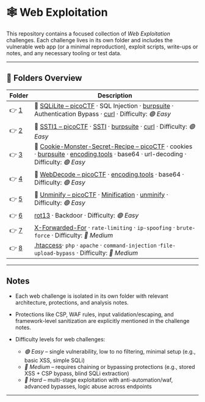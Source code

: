 # 🕸 Web Exploitation

This repository contains a focused collection of *Web Exploitation* challenges. Each challenge lives in its own folder and includes the vulnerable web app (or a minimal reproduction), exploit scripts, write-ups or notes, and any necessary tooling or test data.

---

## 📁 Folders Overview

| Folder            | Description                                                                                                                                                                                                                                                                                                                     |
| ----------------- | ------------------------------------------------------------------------------------------------------------------------------------------------------------------------------------------------------------------------------------------------------------------------------------------------------------------------------- |
| 👉 [1](./chall/1/) | 🔗 [SQLiLite – picoCTF](https://play.picoctf.org/practice/challenge/304?category=1&page=3) · SQL Injection · [burpsuite](https://www.kali.org/tools/burpsuite/) · Authentication Bypass · [curl](https://man7.org/linux/man-pages/man1/curl.1.html) · Difficulty: *🟢 Easy*                                                       |
| 👉 [2](./chall/2/) | 🔗 [SSTI1 – picoCTF](https://play.picoctf.org/practice/challenge/492?category=1&page=1) · [SSTI](https://www.yeswehack.com/learn-bug-bounty/server-side-template-injection-exploitation) · [burpsuite](https://www.kali.org/tools/burpsuite/) · [curl](https://man7.org/linux/man-pages/man1/curl.1.html) · Difficulty: *🟢 Easy* |
| 👉 [3](./chall/3/) | 🔗 [Cookie-Monster-Secret-Recipe – picoCTF](https://play.picoctf.org/practice/challenge/469?category=1&page=1) · cookies · [burpsuite](https://www.kali.org/tools/burpsuite/) · [encoding.tools](https://encoding.tools/) · base64 · url-decoding · Difficulty: *🟢 Easy*                                                         |
| 👉 [4](./chall/4/) | 🔗 [WebDecode – picoCTF](https://play.picoctf.org/practice/challenge/427?category=1&page=1) · [encoding.tools](https://encoding.tools/) · base64 · Difficulty: *🟢 Easy*                                                                                                                                                          |
| 👉 [5](./chall/5/) | 🔗 [Unminify – picoCTF](https://play.picoctf.org/practice/challenge/426?category=1&page=1) · [Minification](<https://en.wikipedia.org/wiki/Minification_(programming)>) · [unminify](https://www.htmlstrip.com/unminify-html) · Difficulty: *🟢 Easy*                                                                             |
| 👉 [6](./chall/6/) | [rot13](https://rot13.com/) · Backdoor · Difficulty: *🟢 Easy*                                                                                                                                                                                                                                                                   |
| 👉 [7](./chall/7/) | [X-Forwarded-For](https://en.wikipedia.org/wiki/X-Forwarded-For) · `rate-limiting` · `ip-spoofing` · `brute-force` · Difficulty: *🔵 Medium*                                                                                                                                                                                     |
| 👉 [8](./chall/8/) | [.htaccess](https://httpd.apache.org/docs/current/howto/htaccess.html)· `php` · `apache` · `command-injection` ·`file-upload-bypass` · Difficulty: *🔵 Medium*                                                                                                                                                                   |

---

## Notes

- Each web challenge is isolated in its own folder with relevant architecture, protections, and analysis notes.
- Protections like CSP, WAF rules, input validation/escaping, and framework-level sanitization are explicitly mentioned in the challenge notes.
- Difficulty levels for web challenges:

  - *🟢 Easy* – single vulnerability, low to no filtering, minimal setup (e.g., basic XSS, simple SQLi)
  - *🔵 Medium* – requires chaining or bypassing protections (e.g., stored XSS + CSP bypass, blind SQLi extraction)
  - *🔴 Hard* – multi-stage exploitation with anti-automation/waf, advanced bypasses, logic abuse across endpoints

---